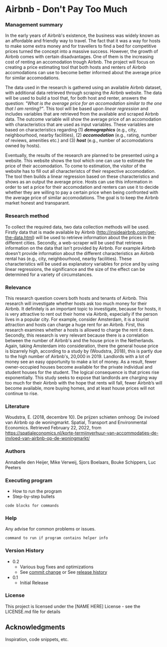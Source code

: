 # Airbnb - Don't Pay Too Much

### Management summary

In the early years of Airbnb's existence, the business was widely known as an affordable and friendly way to travel. The fact that it was a way for hosts to make some extra money and for travellers to find a bed for competitive prices turned the concept into a massive success. However, the growth of Airbnb comes with certain disadvantages. One of them is the increasing cost of renting an accomodation trough Airbnb. The project will focus on creating a price estimating tool that both hosts and renters of Airbnb accomodations can use to become better informed about the average price for similar accomodations. 

The data used in the research is gathered using an available Airbnb dataset, with additional data retrieved through scraping the Airbnb website. The data will be used to build a tool that, for both host and renter, answers the question: *"What is the average price for an accomodation similar to the one that I am renting?"*. This tool will be based upon *linear regression* and includes variables that are retrieved from the available and scraped Airbnb data. The outcome variable will show the average price of an accomodation with characteristics that are used as input variables. These variables are based on characteristics regarding (1) ***demographics*** (e.g., city, neighbourhood, nearby facilities), (2) ***accomodation*** (e.g., rating, number of reviews, amenities etc.) and (3) ***host*** (e.g., number of accomodations owned by hosts). 

Eventually, the results of the research are planned to be presented using a website. This website shows the tool which one can use to estimate the price of their accomodation. To come to estimation, the visitor of the website has to fill out all characteristcs of their respective accomodation. The tool then builds a linear regression based on these characteristics and shows as an output the average price. Hosts can use this information in order to set a price for their accomodation and renters can use it to decide whether they are willing to pay a certain price when being confronted with the average price of similar accomodations. The goal is to keep the Airbnb market honest and transparant.

### Research method
To collect the required data, two data collection methods will be used. Firstly data that is made available by Airbnb (http://insideairbnb.com/get-the-data.html) will be used to retrieve information about the prices in the different cities. Secondly, a web-scraper will be used that retrieves information on the data that isn't provided by Airbnb. For example Airbnb doesn't provide information about the different characteristics an Airbnb rental has (e.g., city, neighbourhood, nearby facilities). These characteristics will be used as explanatory variables for price and by using linear regressions, the significance and the size of the effect can be determined for a variety of circumstances.

### Relevance
This research question covers both hosts and tenants of Airbnb. This research will investigate whether hosts ask too much money for their Airbnb. It definitely is an important topic to investigate,
because for hosts, it is very attractive to rent out their home via Airbnb, especially if the person lives in a popular city. For example, consider Amsterdam, it is a tourist attraction and hosts can charge a huge rent for an Airbnb. First, this research examines whether a hosts is allowed to charge the rent it does. Secondly, this research is very relevant because there is a correlation between the number of Airbnb's and the house price in the Netherlands. 
Again, taking Amsterdam into consideration, there the general house price is bizarrely high, according to a study by (Woudstra, 2018), this is partly due to the high number of Airbnb's, 20,000 in 2019. Landlords with a lot of money see an easy opportunity to make a lot of money.  As a result, fewer owner-occupied houses become available for the private individual and student houses for the student. The logical consequence is that prices rise exponentially. 
This study seeks to expose that landlords are charging way too much for their Airbnb with the hope that rents will fall, fewer Airbnb’s will become available, more buying homes, and at least house prices will not continue to rise.

### Literature
Woudstra, E. (2018, decembre 10). De prijzen schieten omhoog: De invloed van Airbnb op de woningmarkt. Spatial, Transport and Environmental Economics. Retrieved February 22, 2022, from https://spatialeconomics.nl/korte-termijnverhuur-van-accommodaties-de-invloed-van-airbnb-op-de-woningmarkt/
### Authors

Annabelle den Heijer, Mike Verweij, Sjors Boelaars, Bouke Schippers, Luc Peeters

### Executing program

* How to run the program
* Step-by-step bullets
```
code blocks for commands
```

### Help

Any advise for common problems or issues.
```
command to run if program contains helper info
```

### Version History

* 0.2
    * Various bug fixes and optimizations
    * See [commit change]() or See [release history]()
* 0.1
    * Initial Release

### License

This project is licensed under the [NAME HERE] License - see the LICENSE.md file for details

## Acknowledgments

Inspiration, code snippets, etc.
